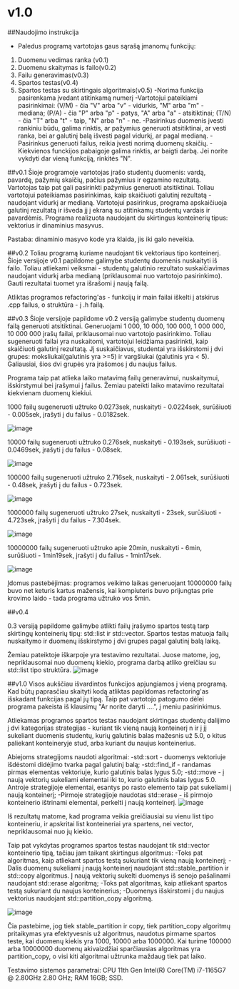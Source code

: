 # v1.0

##Naudojimo instrukcija
- Paledus programą vartotojas gaus sąrašą įmanomų funkcijų:
1. Duomenu vedimas ranka (v0.1)
2. Duomenu skaitymas is failo(v0.2)
3. Failu generavimas(v0.3)
4. Spartos testas(v0.4)
5. Spartos testas su skirtingais algoritmais(v0.5)
-Norima funkcija pasirenkama įvedant atitinkamą numerį
-Vartotojui pateikiami pasirinkimai: (V/M) - čia "V" arba "v" - vidurkis, "M" arba "m" - mediana; (P/A) - čia "P" arba "p" - patys, "A" arba "a" - atsitiktinai; (T/N) - čia "T" arba "t" - taip, "N" arba "n" - ne.
-Pasirinkus duomenis įvesti rankiniu būdu, galima rinktis, ar pažymius generuoti atsitiktinai, ar vesti ranka, bei ar galutinį balą išvesti pagal vidurkį, ar pagal medianą.
-Pasirinkus generuoti failus, reikia įvesti norimą duomenų skaičių.
-Kiekvienos funckijos pabaigoje galima rinktis, ar baigti darbą. Jei norite vykdyti dar vieną funkciją, rinkitės "N".

##v0.1
Šioje programoje vartotojas įrašo studentų duomenis: vardą, pavardę, pažymių skaičių, pačius pažymius ir egzamino rezultatą. Vartotojas taip pat gali pasirinkti pažymius generuoti atsitiktinai. Toliau vartotojui pateikiamas pasirinkimas, kaip skaičiuoti galutinį rezultatą - naudojant vidurkį ar medianą. Vartotojui pasirinkus, programa apskaičiuoja galutinį rezultatą ir išveda jį į ekraną su atitinkamų studentų vardais ir pavardėmis. Programa realizuota naudojant du skirtingus konteinerių tipus: vektorius ir dinaminius masyvus.

Pastaba: dinaminio masyvo kode yra klaida, jis iki galo neveikia.

##v0.2
Toliau programą kuriame naudojant tik vektoriaus tipo konteinerį. Šioje versijoje v0.1 papildome galimybe studentų duomenis nuskaityti iš failo. Toliau atliekami veiksmai - studentų galutinio rezultato suskaičiavimas naudojant vidurkį arba medianą (priklausomai nuo vartotojo pasirinkimo). Gauti rezultatai tuomet yra išrašomi į naują failą.

Atliktas programos refactoring'as - funkcijų ir main failai iškelti į atskirus .cpp failus, o struktūra - į .h failą.

##v0.3
Šioje versijoje papildome v0.2 versiją galimybe studentų duomenų failą generuoti atsitiktinai. Generuojami 1 000, 10 000, 100 000, 1 000 000, 10 000 000 įrašų failai, priklausomai nuo vartotojo pasirinkimo. Toliau sugeneruoti failai yra nuskaitomi, vartotojui leidžiama pasirinkti, kaip skaičiuoti galutinį rezultatą. Jį suskaičiavus, studentai yra išskirstomi į dvi grupes: moksliukai(galutinis yra >=5) ir vargšiukai (galutinis yra < 5). Galiausiai, šios dvi grupės yra įrašomos į du naujus failus.

Programa taip pat atlieka laiko matavimą failų generavimui, nuskaitymui, išskirstymui bei įrašymui į failus. Žemiau pateikti laiko matavimo rezultatai kiekvienam duomenų kiekiui.

1000 failų sugeneruoti užtruko 0.0273sek, nuskaityti - 0.0224sek, surūšiuoti - 0.005sek, įrašyti į du failus - 0.0182sek.

![image](https://user-images.githubusercontent.com/112683136/207101726-feeb1693-2af0-41e2-88fd-7d0c97b706f8.png)


10000 failų sugeneruoti užtruko 0.276sek, nuskaityti - 0.193sek, surūšiuoti - 0.0469sek, įrašyti į du failus - 0.08sek.

![image](https://user-images.githubusercontent.com/112683136/207101777-5781bf33-6de5-4149-a64a-223d6dbd80c8.png)


100000 failų sugeneruoti užtruko 2.716sek, nuskaityti - 2.061sek, surūšiuoti - 0.48sek, įrašyti į du failus - 0.723sek.

![image](https://user-images.githubusercontent.com/112683136/207101884-7775db2e-a491-4b0c-9d68-4106a9403f28.png)


1000000 failų sugeneruoti užtruko 27sek, nuskaityti - 23sek, surūšiuoti - 4.723sek, įrašyti į du failus - 7.304sek.

![image](https://user-images.githubusercontent.com/112683136/207101971-37866f5c-3542-4c88-a942-d9328eb2b467.png)

10000000 failų sugeneruoti užtruko apie 20min, nuskaityti - 6min, surūšiuoti - 1min19sek, įrašyti į du failus - 1min17sek.

![image](https://user-images.githubusercontent.com/112683136/207102078-feda91b9-9a34-464c-a4e6-9c7002cef8d5.png)

Įdomus pastebėjimas: programos veikimo laikas generuojant 10000000 failų buvo net keturis kartus mažensis, kai kompiuteris buvo prijungtas prie krovimo laido - tada programa užtruko vos 5min.

##v0.4

0.3 versiją papildome galimybe atlikti failų įrašymo spartos testą tarp skirtingų konteinerių tipų: std::list ir std::vector. Spartos testas matuoja failų nuskaitymo ir duomenų išskirstymo į dvi grupes pagal galutinį balą laiką.

Žemiau pateiktoje iškarpoje yra testavimo rezultatai. Juose matome, jog, nepriklausomai nuo duomenų kiekio, programa darbą atliko greičiau su std::list tipo struktūra.
![image](https://user-images.githubusercontent.com/112683136/207102862-7a929ce1-c764-4cca-bc73-28486569397d.png)

##v1.0
Visos aukščiau išvardintos funkcijos apjungiamos į vieną programą. Kad būtų paprasčiau skaityti kodą atliktas papildomas refactoring'as išskadant funkcijas pagal jų tipą. Taip pat vartotojo patogumo dėlei programa pakeista iš klausimų "Ar norite daryti ....", į meniu pasirinkimus. 

Atliekamas programos spartos testas naudojant skirtingas studentų dalijimo į dvi kategorijas strategijas - kuriant tik vieną naują konteinerį n ir į jį sukeliant duomenis studentų, kurių galutinis balas mažesnis už 5.0, o kitus paliekant konteineryje stud, arba kuriant du naujus konteinerius.

Abiejoms strategijoms naudoti algoritmai:
-std::sort - duomenys vektoriuje išdėstomi didėjimo tvarka pagal galutinį balą;
-std::find_if - randamas pirmas elementas vektoriuje, kurio galutinis balas lygus 5.0;
-std::move - į naują vektorių sukeliami elementai iki to, kurio galutinis balas lygus 5.0. Antroje strategijoje elementai, esantys po rasto elemento taip pat sukeliami į naują konteinerį;
-Pirmoje strategijoje naudotas std::erase - iš pirmojo konteinerio ištrinami elementai, perkelti į naują konteinerį.
![image](https://user-images.githubusercontent.com/112683136/207106011-a61e5be5-7675-40a9-9431-cf5953126e77.png)

Iš rezultatų matome, kad programa veikia greičiausiai su vienu list tipo konteineriu, ir apskritai list konteineriai yra spartens, nei vector, nepriklausomai nuo jų kiekio.

Taip pat vykdytas programos spartos testas naudojant tik std::vector konteinerio tipą, tačiau jam taikant skirtingus algoritmus:
-Toks pat algoritmas, kaip atliekant spartos testą sukuriant tik vieną naują konteinerį;
-Dalis duomenų sukeliami į naują konteinerį naudojant std::stable_partition ir std::copy algoritmus. Į naują vektorių sukelti duomenys iš senojo pašalinami naudojant std::erase algoritmą;
-Toks pat algoritmas, kaip atliekant spartos testą sukuriant du naujus konteinerius;
 -Duomenys išskirstomi į du naujus vektorius naudojant std::partition_copy algoritmą.
 
![image](https://user-images.githubusercontent.com/112683136/207106643-ba833a48-724f-427c-96eb-22a89aa55114.png)

Čia pastebime, jog tiek stable_partition ir copy, tiek partition_copy algoritmų pritaikymas yra efektyvesnis už algoritmus, naudotus pirmame spartos teste, kai duomenų kiekis yra 1000, 10000 arba 1000000. Kai turime 100000 arba 10000000 duomenų akivaizdžiai sparčiausias algoritmas yra partition_copy, o visi kiti algoritmai užtrunka maždaug tiek pat laiko. 

Testavimo sistemos parametrai: CPU 11th Gen Intel(R) Core(TM) i7-1165G7 @ 2.80GHz 2.80 GHz; RAM 16GB; SSD.
